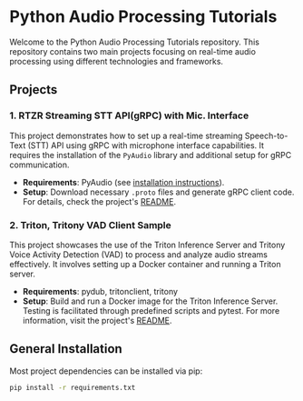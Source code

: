 # Python Audio Processing Tutorials

Welcome to the Python Audio Processing Tutorials repository. This repository contains two main projects focusing on real-time audio processing using different technologies and frameworks.

## Projects

### 1. RTZR Streaming STT API(gRPC) with Mic. Interface

This project demonstrates how to set up a real-time streaming Speech-to-Text (STT) API using gRPC with microphone interface capabilities. It requires the installation of the `PyAudio` library and additional setup for gRPC communication.

- **Requirements**: PyAudio (see [installation instructions](https://pypi.org/project/PyAudio/)).
- **Setup**: Download necessary `.proto` files and generate gRPC client code. For details, check the project's [README](./python-stt-sample/).

### 2. Triton, Tritony VAD Client Sample

This project showcases the use of the Triton Inference Server and Tritony Voice Activity Detection (VAD) to process and analyze audio streams effectively. It involves setting up a Docker container and running a Triton server.

- **Requirements**: pydub, tritonclient, tritony
- **Setup**: Build and run a Docker image for the Triton Inference Server. Testing is facilitated through predefined scripts and pytest. For more information, visit the project's [README](./tritony-sample/).

## General Installation

Most project dependencies can be installed via pip:

```bash
pip install -r requirements.txt
